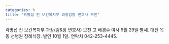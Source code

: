 ```yaml
---
categories: h
title: "곽명섭 전 보건복지부 과장김장 변호사 모친"
---
```

곽명섭 전 보건복지부 과장(김&장 변호사) 모친 고 배경수 여사 9월 29일 별세. 대전 목동 선병원 장례식장. 발인 10월 1일. 연락처 042-253-4445.